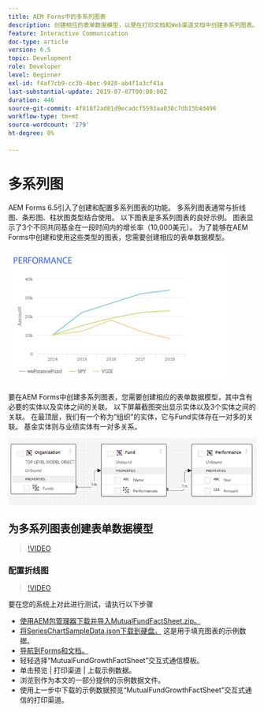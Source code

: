 ```yaml
---
title: AEM Forms中的多系列图表
description: 创建相应的表单数据模型，以便在打印文档和Web渠道文档中创建多系列图表。
feature: Interactive Communication
doc-type: article
version: 6.5
topic: Development
role: Developer
level: Beginner
exl-id: f4af7cb9-cc3b-4bec-9428-ab4f1a3cf41a
last-substantial-update: 2019-07-07T00:00:00Z
duration: 446
source-git-commit: 4f818f2ad01d9ecadcf5593aa038c7db15b4d496
workflow-type: tm+mt
source-wordcount: '279'
ht-degree: 0%

---
```


# 多系列图

AEM Forms 6.5引入了创建和配置多系列图表的功能。 多系列图表通常与折线图、条形图、柱状图类型结合使用。 以下图表是多系列图表的良好示例。 图表显示了3个不同共同基金在一段时间内的增长率（10,000美元）。 为了能够在AEM Forms中创建和使用这些类型的图表，您需要创建相应的表单数据模型。

![多系列图表](assets/series_charts.png)

要在AEM Forms中创建多系列图表，您需要创建相应的表单数据模型，其中含有必要的实体以及实体之间的关联。 以下屏幕截图突出显示实体以及3个实体之间的关联。 在最顶层，我们有一个称为“组织”的实体，它与Fund实体存在一对多的关联。 基金实体则与业绩实体有一对多关系。

![表单数据模型](assets/form_data_model.png)

## 为多系列图表创建表单数据模型

>[!VIDEO](https://video.tv.adobe.com/v/26352?quality=12&learn=on)

### 配置折线图

>[!VIDEO](https://video.tv.adobe.com/v/26353?quality=12&learn=on)

要在您的系统上对此进行测试，请执行以下步骤

* [使用AEM包管理器下载并导入MutualFundFactSheet.zip。](assets/mutualfundfactsheet.zip)
* [将SeriesChartSampleData.json下载到硬盘。](assets/serieschartsampledata.json) 这是用于填充图表的示例数据。
* [导航到Forms和文档。](http://localhost:4502/aem/forms.html/content/dam/formsanddocuments)
* 轻轻选择“MutualFundGrowthFactSheet”交互式通信模板。
* 单击预览 | 打印渠道 | 上载示例数据。
* 浏览到作为本文的一部分提供的示例数据文件。
* 使用上一步中下载的示例数据预览“MutualFundGrowthFactSheet”交互式通信的打印渠道。
